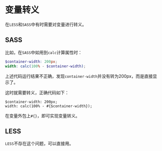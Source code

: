 # 变量转义

在`LESS`和`SASS`中有时需要对变量进行转义。

## SASS

比如，在`SASS`中如用到`calc`计算属性时：

```scss
$container-width: 200px;
width: calc(100% - $container-width);
```

上述代码运行结果不正确，发现`container-width`并没有转为200px，而是直接显示了。

这时就需要转义，正确代码如下：

```
$container-width: 200px;
width: calc(100% - #{$container-width});
```

在变量外包上`#{}`，即可实现变量转义。

## LESS

`LESS`不存在这个问题，可以直接用。